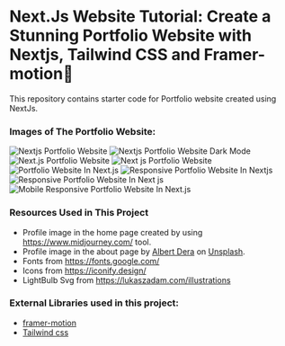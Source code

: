 # Next.Js Website Tutorial: Create a Stunning Portfolio Website with Nextjs, Tailwind CSS and Framer-motion🌟

This repository contains starter code for Portfolio website created using NextJs. <br />

### Images of The Portfolio Website:

![Nextjs Portfolio Website](https://github.com/leandrojpinh/paper-portifolio/blob/main/website%20images/home-light-desktop.png)
![Nextjs Portfolio Website Dark Mode](https://github.com/leandrojpinh/paper-portifolio/blob/main/website%20images/home-dark-desktop.png)
![Next.js Portfolio Website](https://github.com/leandrojpinh/paper-portifolio/blob/main/website%20images/about-light-desktop.png)
![Next js Portfolio Website](https://github.com/leandrojpinh/paper-portifolio/blob/main/website%20images/projects-dark-desktop.png)
![Portfolio Website In Next.js](https://github.com/leandrojpinh/paper-portifolio/blob/main/website%20images/articles-light-desktop.png)
![Responsive Portfolio Website In Nextjs](https://github.com/leandrojpinh/paper-portifolio/blob/main/website%20images/about-light-mobile.png)
![Responsive Portfolio Website In Next js](https://github.com/leandrojpinh/paper-portifolio/blob/main/website%20images/projects-light-mobile.png)
![Mobile Responsive Portfolio Website In Next.js](https://github.com/leandrojpinh/paper-portifolio/blob/main/website%20images/articles-light-mobile.png)

### Resources Used in This Project

- Profile image in the home page created by using https://www.midjourney.com/ tool.
- Profile image in the about page by [Albert Dera](https://unsplash.com/@albertdera?utm_source=unsplash&utm_medium=referral&utm_content=creditCopyText) 
on [Unsplash](https://unsplash.com/photos/ILip77SbmOE?utm_source=unsplash&utm_medium=referral&utm_content=creditCopyText).
- Fonts from https://fonts.google.com/ <br />
- Icons from https://iconify.design/ <br />
- LightBulb Svg from https://lukaszadam.com/illustrations <br />

### External Libraries used in this project:

- [framer-motion](https://www.framer.com/motion/) <br />
- [Tailwind css](https://tailwindcss.com/) <br />


